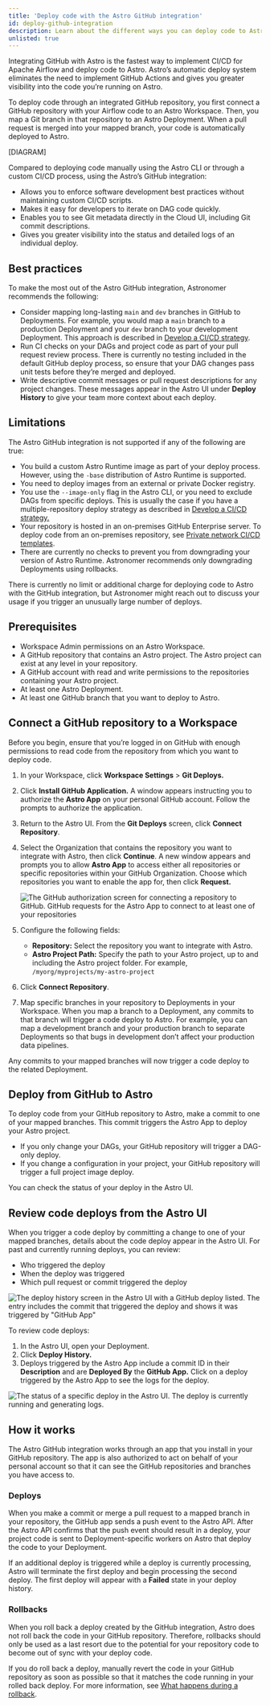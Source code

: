 ```yaml
---
title: 'Deploy code with the Astro GitHub integration'
id: deploy-github-integration
description: Learn about the different ways you can deploy code to Astro.
unlisted: true
---
```


Integrating GitHub with Astro is the fastest way to implement CI/CD for Apache Airflow and deploy code to Astro. Astro’s automatic deploy system eliminates the need to implement GitHub Actions and gives you greater visibility into the code you’re running on Astro.

To deploy code through an integrated GitHub repository, you first connect a GitHub repository with your Airflow code to an Astro Workspace. Then, you map a Git branch in that repository to an Astro Deployment. When a pull request is merged into your mapped branch, your code is automatically deployed to Astro.

[DIAGRAM]

Compared to deploying code manually using the Astro CLI or through a custom CI/CD process, using the Astro’s GitHub integration:

- Allows you to enforce software development best practices without maintaining custom CI/CD scripts.
- Makes it easy for developers to iterate on DAG code quickly.
- Enables you to see Git metadata directly in the Cloud UI, including Git commit descriptions.
- Gives you greater visibility into the status and detailed logs of an individual deploy.

## Best practices

To make the most out of the Astro GitHub integration, Astronomer recommends the following:

- Consider mapping long-lasting `main` and `dev` branches in GitHub to Deployments. For example, you would map a `main` branch to a production Deployment and your `dev` branch to your development Deployment. This approach is described in [Develop a CI/CD strategy](https://docs.astronomer.io/astro/set-up-ci-cd#multiple-environments).
- Run CI checks on your DAGs and project code as part of your pull request review process. There is currently no testing included in the default GitHub deploy process, so ensure that your DAG changes pass unit tests before they’re merged and deployed.
- Write descriptive commit messages or pull request descriptions for any project changes. These messages appear in the Astro UI under **Deploy History** to give your team more context about each deploy.

## Limitations

The Astro GitHub integration is not supported if any of the following are true:

- You build a custom Astro Runtime image as part of your deploy process. However, using the `-base` distribution of Astro Runtime is supported.
- You need to deploy images from an external or private Docker registry.
- You use the `--image-only` flag in the Astro CLI, or you need to exclude DAGs from specific deploys. This is usually the case if you have a multiple-repository deploy strategy as described in [Develop a CI/CD strategy.](https://docs.astronomer.io/astro/set-up-ci-cd#multiple-repositories)
- Your repository is hosted in an on-premises GitHub Enterprise server. To deploy code from an on-premises repository, see [Private network CI/CD templates](https://docs.astronomer.io/astro/ci-cd-templates/github-actions-private-network).
- There are currently no checks to prevent you from downgrading your version of Astro Runtime. Astronomer recommends only downgrading Deployments using rollbacks.

There is currently no limit or additional charge for deploying code to Astro with the GitHub integration, but Astronomer might reach out to discuss your usage if you trigger an unusually large number of deploys.

## Prerequisites

- Workspace Admin permissions on an Astro Workspace.
- A GitHub repository that contains an Astro project. The Astro project can exist at any level in your repository.
- A GitHub account with read and write permissions to the repositories containing your Astro project.
- At least one Astro Deployment.
- At least one GitHub branch that you want to deploy to Astro.

## Connect a GitHub repository to a Workspace

Before you begin, ensure that you’re logged in on GitHub with enough permissions to read code from the repository from which you want to deploy code.

1. In your Workspace, click **Workspace Settings** > **Git Deploys.**
2. Click **Install GitHub Application.** A window appears instructing you to authorize the **Astro App** on your personal GitHub account. Follow the prompts to authorize the application.
3. Return to the Astro UI. From the **Git Deploys** screen, click **Connect Repository**. 
4. Select the Organization that contains the repository you want to integrate with Astro, then click **Continue**. A new window appears and prompts you to allow **Astro App** to access either all repositories or specific repositories within your GitHub Organization. Choose which repositories you want to enable the app for, then click **Request.**
    
    ![The GitHub authorization screen for connecting a repository to GitHub. GitHub requests for the Astro App to connect to at least one of your repositories](/img/docs/request-astro-app.png)
    
5. Configure the following fields:
   
    - **Repository:** Select the repository you want to integrate with Astro.
    - **Astro Project Path:** Specify the path to your Astro project, up to and including the Astro project folder. For example, `/myorg/myprojects/my-astro-project`
  
6. Click **Connect Repository**.
7. Map specific branches in your repository to Deployments in your Workspace. When you map a branch to a Deployment, any commits to that branch will trigger a code deploy to Astro. For example, you can map a development branch and your production branch to separate Deployments so that bugs in development don’t affect your production data pipelines.

Any commits to your mapped branches will now trigger a code deploy to the related Deployment.

## Deploy from GitHub to Astro

To deploy code from your GitHub repository to Astro, make a commit to one of your mapped branches. This commit triggers the Astro App to deploy your Astro project.

- If you only change your DAGs, your GitHub repository will trigger a DAG-only deploy.
- If you change a configuration in your project, your GitHub repository will trigger a full project image deploy.

You can check the status of your deploy in the Astro UI. 

## Review code deploys from the Astro UI

When you trigger a code deploy by committing a change to one of your mapped branches, details about the code deploy appear in the Astro UI. For past and currently running deploys, you can review:

- Who triggered the deploy
- When the deploy was triggered
- Which pull request or commit triggered the deploy
    
![The deploy history screen in the Astro UI with a GitHub deploy listed. The entry includes the commit that triggered the deploy and shows it was triggered by "GitHub App"](/img/docs/github-deploy-history.png)
    
To review code deploys:

1. In the Astro UI, open your Deployment.
2. Click **Deploy History.** 
3. Deploys triggered by the Astro App include a commit ID in their **Description** and are **Deployed By** the **GitHub App.** Click on a deploy triggered by the Astro App to see the logs for the deploy.

![The status of a specific deploy in the Astro UI. The deploy is currently running and generating logs.](/img/docs/deploy-status.png)

## How it works

The Astro GitHub integration works through an app that you install in your GitHub repository. The app is also authorized to act on behalf of your personal account so that it can see the GitHub repositories and branches you have access to.

### Deploys

When you make a commit or merge a pull request to a mapped branch in your repository, the GitHub app sends a push event to the Astro API. After the Astro API confirms that the push event should result in a deploy, your project code is sent to Deployment-specific workers on Astro that deploy the code to your Deployment. 

If an additional deploy is triggered while a deploy is currently processing, Astro will terminate the first deploy and begin processing the second deploy. The first deploy will appear with a **Failed** state in your deploy history. 

### Rollbacks

When you roll back a deploy created by the GitHub integration, Astro does not roll back the code in your GitHub repository. Therefore, rollbacks should only be used as a last resort due to the potential for your repository code to become out of sync with your deploy code. 

If you do roll back a deploy, manually revert the code in your GitHub repository as soon as possible so that it matches the code running in your rolled back deploy. For more information, see [What happens during a rollback](https://docs.astronomer.io/astro/deploy-history#what-happens-during-a-deploy-rollback).